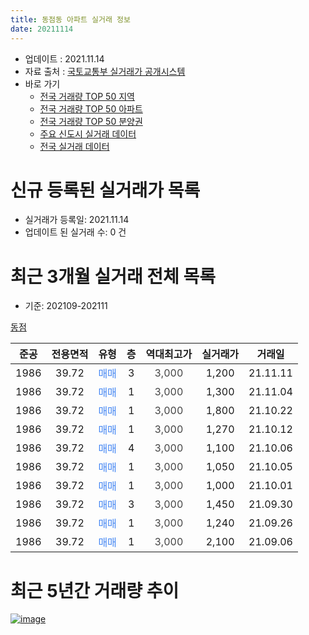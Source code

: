 ```yaml
---
title: 동점동 아파트 실거래 정보
date: 20211114
---
```


* 업데이트 : 2021.11.14
* 자료 출처 : [국토교통부 실거래가 공개시스템](http://rt.molit.go.kr)
* 바로 가기
    * [전국 거래량 TOP 50 지역](https://apt-info.github.io/apt-trade-info/tr)
    * [전국 거래량 TOP 50 아파트](https://apt-info.github.io/apt-trade-info/ta)
    * [전국 거래량 TOP 50 분양권](https://apt-info.github.io/apt-trade-info/tb)
    * [주요 신도시 실거래 데이터](https://apt-info.github.io/apt-trade-info/newtown)
    * [전국 실거래 데이터](https://apt-info.github.io/apt-trade-info/all)



<script async src="https://pagead2.googlesyndication.com/pagead/js/adsbygoogle.js"></script>
<!-- 기본광고 -->
<ins class="adsbygoogle"
     style="display:block"
     data-ad-client="ca-pub-1142216861245946"
     data-ad-slot="4805727019"
     data-ad-format="auto"
     data-full-width-responsive="true"></ins>
<script>
     (adsbygoogle = window.adsbygoogle || []).push({});
</script>


# 신규 등록된 실거래가 목록

* 실거래가 등록일: 2021.11.14
* 업데이트 된 실거래 수: 0 건




<script async src="https://pagead2.googlesyndication.com/pagead/js/adsbygoogle.js"></script>
<!-- 기본광고 -->
<ins class="adsbygoogle"
     style="display:block"
     data-ad-client="ca-pub-1142216861245946"
     data-ad-slot="4805727019"
     data-ad-format="auto"
     data-full-width-responsive="true"></ins>
<script>
     (adsbygoogle = window.adsbygoogle || []).push({});
</script>


# 최근 3개월 실거래 전체 목록
* 기준: 202109-202111


[동점](https://search.naver.com/search.naver?query=%EB%8F%99%EC%A0%90)

|준공|전용면적|유형|층|역대최고가|실거래가|거래일|
|:---:|:---:|:---:|:---:|:---:|:---:|:---:|
|1986|39.72|<span style="color:#4285F3">매매</span>|3|<span style="color:#444444">3,000</span>|1,200|21.11.11|
|1986|39.72|<span style="color:#4285F3">매매</span>|1|<span style="color:#444444">3,000</span>|1,300|21.11.04|
|1986|39.72|<span style="color:#4285F3">매매</span>|1|<span style="color:#444444">3,000</span>|1,800|21.10.22|
|1986|39.72|<span style="color:#4285F3">매매</span>|1|<span style="color:#444444">3,000</span>|1,270|21.10.12|
|1986|39.72|<span style="color:#4285F3">매매</span>|4|<span style="color:#444444">3,000</span>|1,100|21.10.06|
|1986|39.72|<span style="color:#4285F3">매매</span>|1|<span style="color:#444444">3,000</span>|1,050|21.10.05|
|1986|39.72|<span style="color:#4285F3">매매</span>|1|<span style="color:#444444">3,000</span>|1,000|21.10.01|
|1986|39.72|<span style="color:#4285F3">매매</span>|3|<span style="color:#444444">3,000</span>|1,450|21.09.30|
|1986|39.72|<span style="color:#4285F3">매매</span>|1|<span style="color:#444444">3,000</span>|1,240|21.09.26|
|1986|39.72|<span style="color:#4285F3">매매</span>|1|<span style="color:#444444">3,000</span>|2,100|21.09.06|



<script async src="https://pagead2.googlesyndication.com/pagead/js/adsbygoogle.js"></script>
<!-- 기본광고 -->
<ins class="adsbygoogle"
     style="display:block"
     data-ad-client="ca-pub-1142216861245946"
     data-ad-slot="4805727019"
     data-ad-format="auto"
     data-full-width-responsive="true"></ins>
<script>
     (adsbygoogle = window.adsbygoogle || []).push({});
</script>


# 최근 5년간 거래량 추이


<div style="width:100%;">
    <canvas id="deal_progress" height="200"></canvas>
</div>

<script>
new Chart(document.getElementById("deal_progress"), {
    type: 'line',
    data: {
        labels: ['16.02','16.03','16.04','16.05','16.06','16.07','16.08','16.09','16.10','16.11','16.12','17.01','17.02','17.03','17.04','17.05','17.06','17.07','17.08','17.09','17.10','17.11','18.01','18.02','18.03','18.04','18.05','18.06','18.07','18.08','18.09','18.10','18.11','19.01','19.03','19.06','19.07','19.08','19.09','19.10','19.11','19.12','20.01','20.03','20.06','20.07','20.09','20.10','20.11','20.12','21.01','21.02','21.03','21.04','21.05','21.06','21.07','21.08','21.09','21.10','21.11'],
        datasets: [{
            label: '매매/분양권',
            data: [4,5,1,2,3,4,2,1,7,2,2,2,1,7,7,2,5,1,7,0,6,2,4,1,1,1,1,2,0,1,2,2,2,3,1,5,3,1,4,3,1,2,3,1,3,2,2,2,3,0,1,1,6,4,4,5,1,1,3,5,2],
            borderColor: "rgba(66, 133, 243, 1)",
            backgroundColor: "rgba(66, 133, 243, 0.05)",
            borderWidth: 1,
            pointRadius: 0,
            fill: false,
            lineTension: 0
        },{
            label: '전/월세',
            data: [0,0,0,0,0,0,0,0,0,0,0,0,0,0,0,0,0,0,0,1,0,0,0,0,1,0,1,0,1,0,0,4,1,0,0,0,0,0,0,1,1,0,0,0,0,0,1,0,1,1,0,0,0,0,0,0,0,0,0,0,0],
            borderColor: "rgba(255, 90, 0, 1)",
            backgroundColor: "rgba(255, 90, 0, 0.05)",
            borderWidth: 1,
            pointRadius: 0,
            fill: false,
            lineTension: 0
        },{
            label: '합계',
            data: [4,5,1,2,3,4,2,1,7,2,2,2,1,7,7,2,5,1,7,1,6,2,4,1,2,1,2,2,1,1,2,6,3,3,1,5,3,1,4,4,2,2,3,1,3,2,3,2,4,1,1,1,6,4,4,5,1,1,3,5,2],
            borderColor: "rgba(0, 0, 0, 1)",
            backgroundColor: "rgba(0, 0, 0, 0.03)",
            borderWidth: 0.1,
            pointRadius: 0,
            fill: true,
            lineTension: 0
        }
        ]
    },
    options: {
        responsive: true,
        title: {
            display: false
        },
        tooltips: {
            mode: 'index',
            intersect: false
        },
        hover: {
            mode: 'nearest',
            intersect: true
        },
        scales: {
            xAxes: [{
                display: true,
                scaleLabel: {
                    display: true,
                    labelString: '년/월'
                }
            }],
            yAxes: [{
                display: true,
                ticks: {
                    suggestedMin: 0,
                },
                scaleLabel: {
                    display: true,
                    labelString: '실거래 수'
                }
            }]
        }
    }
});

</script>


[![image](https://apt-info.github.io/images/2020-01-03-apt-trade-info/1024x500.png)](https://play.google.com/store/apps/details?id=com.aptinfo.apttradeinfo)

